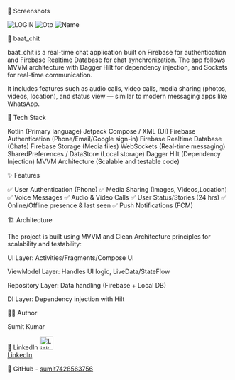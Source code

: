  📸 Screenshots  

![LOGIN](https://github.com/user-attachments/assets/b6f96a84-1ebf-4dac-b9c9-05de537c663c) ![Otp](https://github.com/user-attachments/assets/68a5f9c3-966f-4799-bddf-30ce53a05bbd")  ![Name](https://github.com/user-attachments/assets/16f2cb36-f20e-40f3-84d1-6d1da2f6d0a8")











📱 baat_chit

baat_chit is a real-time chat application built on Firebase for authentication and Firebase Realtime Database for chat synchronization. The app follows MVVM architecture with Dagger Hilt for dependency injection, and Sockets for real-time communication.

It includes features such as audio calls, video calls, media sharing (photos, videos, location), and status view — similar to modern messaging apps like WhatsApp.

🚀 Tech Stack

Kotlin (Primary language)
Jetpack Compose / XML (UI)
Firebase Authentication (Phone/Email/Google sign-in)
Firebase Realtime Database (Chats)
Firebase Storage (Media files)
WebSockets (Real-time messaging)
SharedPreferences / DataStore (Local storage)
Dagger Hilt (Dependency Injection)
MVVM Architecture (Scalable and testable code)

✨ Features

✅ User Authentication (Phone)
✅ Media Sharing (Images, Videos,Location)
✅ Voice Messages
✅ Audio & Video Calls 
✅ User Status/Stories (24 hrs)
✅ Online/Offline presence & last seen
✅ Push Notifications (FCM)

🏗️ Architecture

The project is built using MVVM and Clean Architecture principles for scalability and testability:

UI Layer: Activities/Fragments/Compose UI

ViewModel Layer: Handles UI logic, LiveData/StateFlow

Repository Layer: Data handling (Firebase + Local DB)

DI Layer: Dependency injection with Hilt

👨‍💻 Author

Sumit Kumar

💼 LinkedIn <a href="https://www.linkedin.com/in/sumit-kumar-chaurasiya-8525ba2b0/">
        <img src="https://github.com/user-attachments/assets/593e8426-0ff3-4ef9-b4ae-084700a242a2" alt="LinkedIn" width="30"/>
        <br/>LinkedIn
      </a>

📂 GitHub - [sumit7428563756](https://github.com/sumit7428563756)
